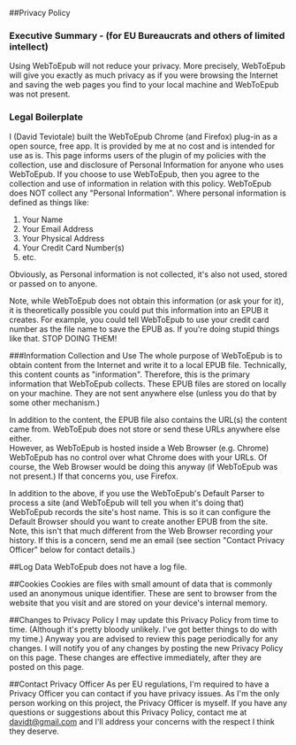 ##Privacy Policy

### Executive Summary - (for EU Bureaucrats and others of limited intellect)
Using WebToEpub will not reduce your privacy.
More precisely, WebToEpub will give you exactly as much privacy as if you were browsing the Internet and saving the web pages you find to your local machine and WebToEpub was not present.

### Legal Boilerplate
I (David Teviotale) built the WebToEpub Chrome (and Firefox) plug-in as a open source, free app. It is provided by me at no cost and is intended for use as is.
This page informs users of the plugin of my policies with the collection, use and disclosure of Personal Information for anyone who uses WebToEpub.
If you choose to use WebToEpub, then you agree to the collection and use of information in relation with this policy.
WebToEpub does NOT collect any "Personal Information".  Where personal information is defined as things like:
1. Your Name
2. Your Email Address
3. Your Physical Address
4. Your Credit Card Number(s)
5. etc.

Obviously, as Personal information is not collected, it's also not used, stored or passed on to anyone.

Note, while WebToEpub does not obtain this information (or ask your for it), it is theoretically possible you could put this information into an EPUB it creates.  For example, you could tell WebToEpub to use your credit card number as the file name to save the EPUB as.  If you're doing stupid things like that.  STOP DOING THEM!

###Information Collection and Use
The whole purpose of WebToEpub is to obtain content from the Internet and write it to a local EPUB file.
Technically, this content counts as "information".  Therefore, this is the primary information that WebToEpub collects.
These EPUB files are stored on locally on your machine.  They are not sent anywhere else (unless you do that by some other mechanism.)  

In addition to the content, the EPUB file also contains the URL(s) the content came from. WebToEpub does not store or send these URLs anywhere else either.  
However, as WebToEpub is hosted inside a Web Browser (e.g. Chrome) WebToEpub has no control over what Chrome does with your URLs.
Of course, the Web Browser would be doing this anyway (if WebToEpub was not present.) If that concerns you, use Firefox.

In addition to the above, if you use the WebToEpub's Default Parser to process a site (and WebToEpub will tell you when it's doing that) WebToEpub records the site's host name. This is so it can configure the Default Browser should you want to create another EPUB from the site.
Note, this isn't that much different from the Web Browser recording your history.  If this is a concern, send me an email (see section "Contact Privacy Officer" below for contact details.)

##Log Data
WebToEpub does not have a log file.

##Cookies
Cookies are files with small amount of data that is commonly used an anonymous unique identifier. These are sent to browser from the website that you visit and are stored on your device's internal memory.

##Changes to Privacy Policy
I may update this Privacy Policy from time to time. (Although it's pretty bloody unlikely. I've got better things to do with my time.) Anyway you are advised to review this page periodically for any changes. I will notify you of any changes by posting the new Privacy Policy on this page. These changes are effective immediately, after they are posted on this page.

##Contact Privacy Officer
As per EU regulations, I'm required to have a Privacy Officer you can contact if you have privacy issues.
As I'm the only person working on this project, the Privacy Officer is myself.
If you have any questions or suggestions about this Privacy Policy, contact me at davidt@gmail.com and I'll address your concerns with the respect I think they deserve.
